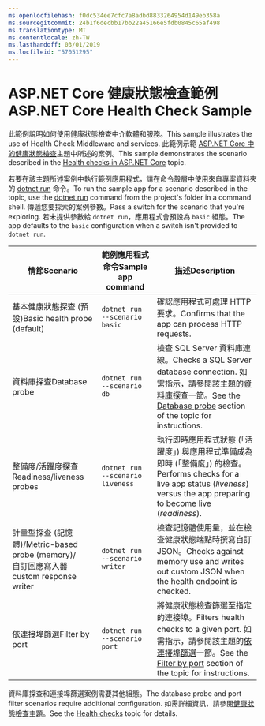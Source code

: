 ```yaml
---
ms.openlocfilehash: f0dc534ee7cfc7a8adbd8833264954d149eb358a
ms.sourcegitcommit: 24b1f6decbb17bb22a45166e5fdb0845c65af498
ms.translationtype: MT
ms.contentlocale: zh-TW
ms.lasthandoff: 03/01/2019
ms.locfileid: "57051295"
---
```

# <a name="aspnet-core-health-check-sample"></a><span data-ttu-id="7ea5c-101">ASP.NET Core 健康狀態檢查範例</span><span class="sxs-lookup"><span data-stu-id="7ea5c-101">ASP.NET Core Health Check Sample</span></span>

<span data-ttu-id="7ea5c-102">此範例說明如何使用健康狀態檢查中介軟體和服務。</span><span class="sxs-lookup"><span data-stu-id="7ea5c-102">This sample illustrates the use of Health Check Middleware and services.</span></span> <span data-ttu-id="7ea5c-103">此範例示範 [ASP.NET Core 中的健康狀態檢查](https://docs.microsoft.com/aspnet/core/host-and-deploy/health-checks)主題中所述的案例。</span><span class="sxs-lookup"><span data-stu-id="7ea5c-103">This sample demonstrates the scenario described in the [Health checks in ASP.NET Core](https://docs.microsoft.com/aspnet/core/host-and-deploy/health-checks) topic.</span></span>

<span data-ttu-id="7ea5c-104">若要在該主題所述案例中執行範例應用程式，請在命令殼層中使用來自專案資料夾的 [dotnet run](https://docs.microsoft.com/dotnet/core/tools/dotnet-run) 命令。</span><span class="sxs-lookup"><span data-stu-id="7ea5c-104">To run the sample app for a scenario described in the topic, use the [dotnet run](https://docs.microsoft.com/dotnet/core/tools/dotnet-run) command from the project's folder in a command shell.</span></span> <span data-ttu-id="7ea5c-105">傳遞您要探索的案例參數。</span><span class="sxs-lookup"><span data-stu-id="7ea5c-105">Pass a switch for the scenario that you're exploring.</span></span> <span data-ttu-id="7ea5c-106">若未提供參數給 `dotnet run`，應用程式會預設為 `basic` 組態。</span><span class="sxs-lookup"><span data-stu-id="7ea5c-106">The app defaults to the `basic` configuration when a switch isn't provided to `dotnet run`.</span></span>

| <span data-ttu-id="7ea5c-107">情節</span><span class="sxs-lookup"><span data-stu-id="7ea5c-107">Scenario</span></span>                                               | <span data-ttu-id="7ea5c-108">範例應用程式命令</span><span class="sxs-lookup"><span data-stu-id="7ea5c-108">Sample app command</span></span>               | <span data-ttu-id="7ea5c-109">描述</span><span class="sxs-lookup"><span data-stu-id="7ea5c-109">Description</span></span> |
| ------------------------------------------------------ | -------------------------------- | ----------- |
| <span data-ttu-id="7ea5c-110">基本健康狀態探查 (預設)</span><span class="sxs-lookup"><span data-stu-id="7ea5c-110">Basic health probe (default)</span></span>                           | `dotnet run --scenario basic`    | <span data-ttu-id="7ea5c-111">確認應用程式可處理 HTTP 要求。</span><span class="sxs-lookup"><span data-stu-id="7ea5c-111">Confirms that the app can process HTTP requests.</span></span> |
| <span data-ttu-id="7ea5c-112">資料庫探查</span><span class="sxs-lookup"><span data-stu-id="7ea5c-112">Database probe</span></span>                                         | `dotnet run --scenario db`       | <span data-ttu-id="7ea5c-113">檢查 SQL Server 資料庫連線。</span><span class="sxs-lookup"><span data-stu-id="7ea5c-113">Checks a SQL Server database connection.</span></span> <span data-ttu-id="7ea5c-114">如需指示，請參閱該主題的[資料庫探查](https://docs.microsoft.com/aspnet/core/host-and-deploy/health-checks#database-probe)一節。</span><span class="sxs-lookup"><span data-stu-id="7ea5c-114">See the [Database probe](https://docs.microsoft.com/aspnet/core/host-and-deploy/health-checks#database-probe) section of the topic for instructions.</span></span> |
| <span data-ttu-id="7ea5c-115">整備度/活躍度探查</span><span class="sxs-lookup"><span data-stu-id="7ea5c-115">Readiness/liveness probes</span></span>                              | `dotnet run --scenario liveness` | <span data-ttu-id="7ea5c-116">執行即時應用程式狀態 (「活躍度」) 與應用程式準備成為即時 (「整備度」) 的檢查。</span><span class="sxs-lookup"><span data-stu-id="7ea5c-116">Performs checks for a live app status (*liveness*) versus the app preparing to become live (*readiness*).</span></span> |
| <span data-ttu-id="7ea5c-117">計量型探查 (記憶體)/</span><span class="sxs-lookup"><span data-stu-id="7ea5c-117">Metric-based probe (memory)/</span></span><br><span data-ttu-id="7ea5c-118">自訂回應寫入器</span><span class="sxs-lookup"><span data-stu-id="7ea5c-118">custom response writer</span></span> | `dotnet run --scenario writer`   | <span data-ttu-id="7ea5c-119">檢查記憶體使用量，並在檢查健康狀態端點時撰寫自訂 JSON。</span><span class="sxs-lookup"><span data-stu-id="7ea5c-119">Checks against memory use and writes out custom JSON when the health endpoint is checked.</span></span> |
| <span data-ttu-id="7ea5c-120">依連接埠篩選</span><span class="sxs-lookup"><span data-stu-id="7ea5c-120">Filter by port</span></span>                                         | `dotnet run --scenario port`     | <span data-ttu-id="7ea5c-121">將健康狀態檢查篩選至指定的連接埠。</span><span class="sxs-lookup"><span data-stu-id="7ea5c-121">Filters health checks to a given port.</span></span> <span data-ttu-id="7ea5c-122">如需指示，請參閱該主題的[依連接埠篩選](https://docs.microsoft.com/aspnet/core/host-and-deploy/health-checks#filter-by-port)一節。</span><span class="sxs-lookup"><span data-stu-id="7ea5c-122">See the [Filter by port](https://docs.microsoft.com/aspnet/core/host-and-deploy/health-checks#filter-by-port) section of the topic for instructions.</span></span> |

<span data-ttu-id="7ea5c-123">資料庫探查和連接埠篩選案例需要其他組態。</span><span class="sxs-lookup"><span data-stu-id="7ea5c-123">The database probe and port filter scenarios require additional configuration.</span></span> <span data-ttu-id="7ea5c-124">如需詳細資訊，請參閱[健康狀態檢查](https://docs.microsoft.com/aspnet/core/host-and-deploy/health-checks)主題。</span><span class="sxs-lookup"><span data-stu-id="7ea5c-124">See the [Health checks](https://docs.microsoft.com/aspnet/core/host-and-deploy/health-checks) topic for details.</span></span>
